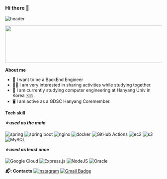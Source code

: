 ### Hi there 👋


![header](https://capsule-render.vercel.app/api?type=rounded&theme=tokyonight&height=100&section=header&text=Welcome%20to%20Dangeunii's%20Github✨&fontSize=30)


<a href="https://www.gitanimals.org/en_US?utm_medium=image&utm_source=dangeunii&utm_content=line">
  <img
    src="https://render.gitanimals.org/lines/dangeunii?pet-id=680309843397726919"
    width="600"
    height="120"
  />
</a>
  

**About me**

- 💼 I want to be a BackEnd Engineer
- 👩‍💻 I am very interested in sharing activities while studying together.
- 🦁 I am currently studying computer engineering at Hanyang Univ in Korea 🇰🇷.
- 🖥 ️I am active as a GDSC Hanyang Coremember.


**Tech skill**

***⭐️ used as the main***️

![spring](https://img.shields.io/badge/Spring-6DB33F?style=for-the-badge&logo=Spring&logoColor=white) ![spring boot](https://img.shields.io/badge/springboot-6DB33F?style=for-the-badge&logo=springboot&logoColor=white)
![nginx](https://img.shields.io/badge/nginx-%23009639.svg?style=for-the-badge&logo=nginx&logoColor=white) ![docker](https://img.shields.io/badge/docker-%230db7ed.svg?style=for-the-badge&logo=docker&logoColor=white) ![GitHub Actions](https://img.shields.io/badge/github%20actions-%232671E5.svg?style=for-the-badge&logo=githubactions&logoColor=white)
![ec2](https://img.shields.io/badge/Amazon%20EC2-FF9900?style=for-the-badge&logo=Amazon%20EC2&logoColor=white) ![s3](https://img.shields.io/badge/Amazon%20S3-569A31?style=for-the-badge&logo=Amazon%20S3&logoColor=white) ![MySQL](https://img.shields.io/badge/mysql-%2300f.svg?style=for-the-badge&logo=mysql&logoColor=white)

***⭐️ used as least once️***

![Google Cloud](https://img.shields.io/badge/GoogleCloud-%234285F4.svg?style=for-the-badge&logo=google-cloud&logoColor=white)
![Express.js](https://img.shields.io/badge/express.js-%23404d59.svg?style=for-the-badge&logo=express&logoColor=%2361DAFB) ![NodeJS](https://img.shields.io/badge/node.js-6DA55F?style=for-the-badge&logo=node.js&logoColor=white)
![Oracle](https://img.shields.io/badge/Oracle-F80000?style=for-the-badge&logo=oracle&logoColor=white)


**📬: Contacts**
[![Instagram](http://img.shields.io/badge/-Instagram-black?style=flat&logo=Instagram&link=https://instagram.com/dangeuniii/)](https://instagram.com/dangeuniii) [![Gmail Badge](https://img.shields.io/badge/Gmail-d14836?style=flat-square&logo=Gmail&logoColor=white&link=mailto:impine0.0r@gmail.com)](mailto:impine0.0r@gmail.com)
